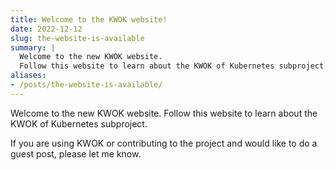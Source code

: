 ```yaml
---
title: Welcome to the KWOK website!
date: 2022-12-12
slug: the-website-is-available
summary: |
  Welcome to the new KWOK website.
  Follow this website to learn about the KWOK of Kubernetes subproject.
aliases:
- /posts/the-website-is-available/
---
```


Welcome to the new KWOK website. Follow this website to learn about the KWOK of Kubernetes subproject.

If you are using KWOK or contributing to the project and would like to do a guest post, please let me know.
